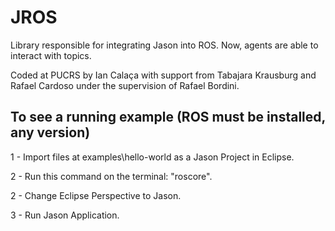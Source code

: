 JROS
====
Library responsible for integrating Jason into ROS. Now, agents are able to interact with topics.

Coded at PUCRS by Ian Calaça with support from Tabajara Krausburg and Rafael Cardoso under the supervision of Rafael Bordini.

To see a running example (ROS must be installed, any version)
-----------------------------
1 - Import files at examples\hello-world as a Jason Project in Eclipse.

2 - Run this command on the terminal: "roscore".

2 - Change Eclipse Perspective to Jason.

3 - Run Jason Application.
